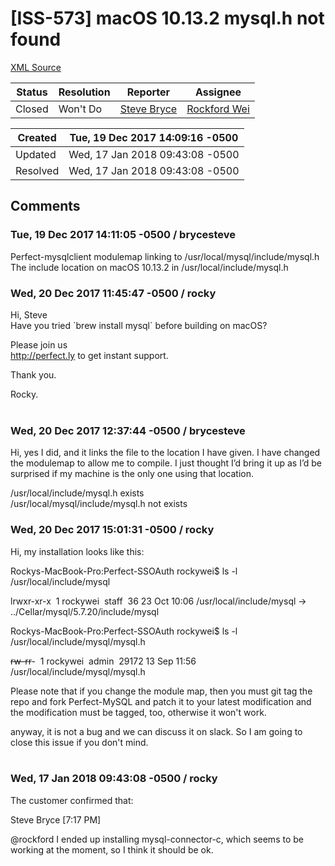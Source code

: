 # [ISS-573] macOS 10.13.2 mysql.h not found

[XML Source](../xml/ISS-573.xml)
<p></p>





Status|Resolution|Reporter|Assignee
------|----------|--------|--------
Closed|Won't Do|[Steve Bryce](brycesteve)|[Rockford Wei]($rocky)





Created|Tue, 19 Dec 2017 14:09:16 -0500
-------|--------------
Updated|Wed, 17 Jan 2018 09:43:08 -0500
Resolved|Wed, 17 Jan 2018 09:43:08 -0500


## Comments




### Tue, 19 Dec 2017 14:11:05 -0500 / brycesteve 

<p><p>Perfect-mysqlclient modulemap linking to /usr/local/mysql/include/mysql.h  The include location on macOS 10.13.2 in /usr/local/include/mysql.h</p></p>


### Wed, 20 Dec 2017 11:45:47 -0500 / rocky 

<p><p>Hi, Steve<br/>
Have you tried `brew install mysql` before building on macOS?</p>



<p>Please join us <br/>
<a href="http://perfect.ly/" class="external-link" rel="nofollow">http://perfect.ly</a> to get instant support.</p>



<p>Thank you.</p>

<p>Rocky.<br/>
 </p></p>


### Wed, 20 Dec 2017 12:37:44 -0500 / brycesteve 

<p><p>Hi, yes I did, and it links the file to the location I have given. I have changed the modulemap to allow me to compile. I just thought I’d bring it up as I’d be surprised if my machine is the only one using that location. </p>

<p>/usr/local/include/mysql.h  exists<br/>
/usr/local/mysql/include/mysql.h not exists</p></p>


### Wed, 20 Dec 2017 15:01:31 -0500 / rocky 

<p><p>Hi, my installation looks like this:</p>

<p>Rockys-MacBook-Pro:Perfect-SSOAuth rockywei$ ls -l /usr/local/include/mysql</p>

<p>lrwxr-xr-x  1 rockywei  staff  36 23 Oct 10:06 /usr/local/include/mysql -&gt; ../Cellar/mysql/5.7.20/include/mysql</p>

<p>Rockys-MacBook-Pro:Perfect-SSOAuth rockywei$ ls -l /usr/local/include/mysql/mysql.h</p>

<p><del>rw-r</del><del>r</del>-  1 rockywei  admin  29172 13 Sep 11:56 /usr/local/include/mysql/mysql.h</p>


<p>Please note that if you change the module map, then you must git tag the repo and fork Perfect-MySQL and patch it to your latest modification and the modification must be tagged, too, otherwise it won't work.</p>



<p>anyway, it is not a bug and we can discuss it on slack. So I am going to close this issue if you don't mind.<br/>
 </p></p>


### Wed, 17 Jan 2018 09:43:08 -0500 / rocky 

<p><p>The customer confirmed that:</p>


<p>Steve Bryce <span class="error">&#91;7:17 PM&#93;</span> </p>

<p>@rockford I ended up installing mysql-connector-c, which seems to be working at the moment, so I think it should be ok.</p></p>


